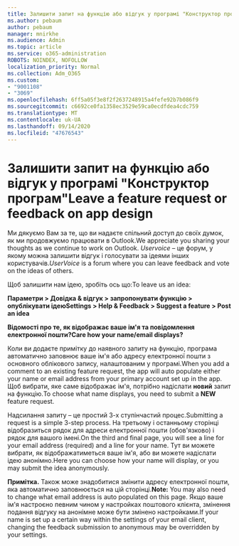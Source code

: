 ```yaml
---
title: Залишити запит на функцію або відгук у програмі "Конструктор програм"
ms.author: pebaum
author: pebaum
manager: mnirkhe
ms.audience: Admin
ms.topic: article
ms.service: o365-administration
ROBOTS: NOINDEX, NOFOLLOW
localization_priority: Normal
ms.collection: Adm_O365
ms.custom:
- "9001108"
- "3069"
ms.openlocfilehash: 6ff5a05f3e8f2f2637248915a4fefe92b7b086f9
ms.sourcegitcommit: c6692ce0fa1358ec3529e59ca0ecdfdea4cdc759
ms.translationtype: MT
ms.contentlocale: uk-UA
ms.lasthandoff: 09/14/2020
ms.locfileid: "47676543"
---
```

# <a name="leave-a-feature-request-or-feedback-on-app-design"></a><span data-ttu-id="bd3c8-102">Залишити запит на функцію або відгук у програмі "Конструктор програм"</span><span class="sxs-lookup"><span data-stu-id="bd3c8-102">Leave a feature request or feedback on app design</span></span>

<span data-ttu-id="bd3c8-103">Ми дякуємо Вам за те, що ви надаєте спільний доступ до своїх думок, як ми продовжуємо працювати в Outlook.</span><span class="sxs-lookup"><span data-stu-id="bd3c8-103">We appreciate you sharing your thoughts as we continue to work on Outlook.</span></span> <span data-ttu-id="bd3c8-104">*Uservoice* – це форум, у якому можна залишити відгук і голосувати за ідеями інших користувачів.</span><span class="sxs-lookup"><span data-stu-id="bd3c8-104">*UserVoice* is a forum where you can leave feedback and vote on the ideas of others.</span></span>  

<span data-ttu-id="bd3c8-105">Щоб залишити нам ідею, зробіть ось що:</span><span class="sxs-lookup"><span data-stu-id="bd3c8-105">To leave us an idea:</span></span> 

<span data-ttu-id="bd3c8-106">**Параметри > Довідка & відгук > запропонувати функцію > опублікувати ідею**</span><span class="sxs-lookup"><span data-stu-id="bd3c8-106">**Settings > Help & Feedback > Suggest a feature > Post an idea**</span></span> 

<span data-ttu-id="bd3c8-107">**Відомості про те, як відображає ваше ім'я та повідомлення електронної пошти?**</span><span class="sxs-lookup"><span data-stu-id="bd3c8-107">**Care how your name/email displays?**</span></span>

<span data-ttu-id="bd3c8-108">Коли ви додаєте примітку до наявного запиту на функцію, програма автоматично заповнює ваше ім'я або адресу електронної пошти з основного облікового запису, налаштованим у програмі.</span><span class="sxs-lookup"><span data-stu-id="bd3c8-108">When you add a comment to an existing feature request, the app will auto populate either your name or email address from your primary account set up in the app.</span></span> <span data-ttu-id="bd3c8-109">Щоб вибрати, яке саме відображає ім'я, потрібно надіслати **новий** запит на функцію.</span><span class="sxs-lookup"><span data-stu-id="bd3c8-109">To choose what name displays, you need to submit a **NEW** feature request.</span></span> 

<span data-ttu-id="bd3c8-110">Надсилання запиту – це простий 3-х ступінчастий процес.</span><span class="sxs-lookup"><span data-stu-id="bd3c8-110">Submitting a request is a simple 3-step process.</span></span> <span data-ttu-id="bd3c8-111">На третьому і останньому сторінці відобразиться рядок для адреси електронної пошти (обов'язково) і рядок для вашого імені.</span><span class="sxs-lookup"><span data-stu-id="bd3c8-111">On the third and final page, you will see a line for your email address (required) and a line for your name.</span></span> <span data-ttu-id="bd3c8-112">Тут ви можете вибрати, як відображатиметься ваше ім'я, або ви можете надіслати ідею анонімно.</span><span class="sxs-lookup"><span data-stu-id="bd3c8-112">Here you can choose how your name will display, or you may submit the idea anonymously.</span></span> 

<span data-ttu-id="bd3c8-113">**Примітка.** Також може знадобитися змінити адресу електронної пошти, яка автоматично заповнюється на цій сторінці.</span><span class="sxs-lookup"><span data-stu-id="bd3c8-113">**Note:** You may also need to change what email address is auto populated on this page.</span></span> <span data-ttu-id="bd3c8-114">Якщо ваше ім'я настроєно певним чином у настройках поштового клієнта, змінення подання відгуку на анонімне може бути змінено настройками.</span><span class="sxs-lookup"><span data-stu-id="bd3c8-114">If your name is set up a certain way within the settings of your email client, changing the feedback submission to anonymous may be overridden by your settings.</span></span> 
